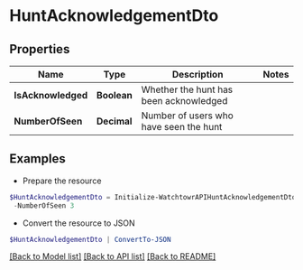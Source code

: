 # HuntAcknowledgementDto
## Properties

Name | Type | Description | Notes
------------ | ------------- | ------------- | -------------
**IsAcknowledged** | **Boolean** | Whether the hunt has been acknowledged | 
**NumberOfSeen** | **Decimal** | Number of users who have seen the hunt | 

## Examples

- Prepare the resource
```powershell
$HuntAcknowledgementDto = Initialize-WatchtowrAPIHuntAcknowledgementDto  -IsAcknowledged true `
 -NumberOfSeen 3
```

- Convert the resource to JSON
```powershell
$HuntAcknowledgementDto | ConvertTo-JSON
```

[[Back to Model list]](../README.md#documentation-for-models) [[Back to API list]](../README.md#documentation-for-api-endpoints) [[Back to README]](../README.md)

